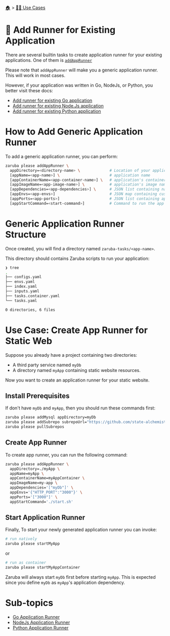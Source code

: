 <!--startTocHeader-->
[🏠](../../README.md) > [👷🏽 Use Cases](../README.md)
# 🏃 Add Runner for Existing Application
<!--endTocHeader-->


There are several builtin tasks to create application runner for your existing applications. One of them is [`addAppRunner`](../../core-tasks/addAppRunner.md)

Please note that `addAppRunner` will make you a generic application runner. This will work in most cases.

However, if your application was written in Go, NodeJs, or Python, you better visit these docs:
* [Add runner for existing Go application](./go-application-runner.md)
* [Add runner for existing Node.Js application](./node-js-application-runner.md)
* [Add runner for existing Python application](./python-application-runner.md)


# How to Add Generic Application Runner

To add a generic application runner, you can perform:

```bash
zaruba please addAppRunner \
  appDirectory=<directory-name> \             # Location of your application. Must be provided
  [appName=<app-name>] \                      # application name
  [appContainerName=<app-container-name>] \   # application's container name
  [appImageName=<app-image-name>] \           # application's image name
  [appDependencies=<app-dependencies>] \      # JSON list containing names of other applications
  [appEnvs=<app-envs>]                        # JSON map containing custom environments
  [appPorts=<app-ports>]                      # JSON list containing application's ports
  [appStartCommand=<start-command>]           # Command to run the app
```


# Generic Application Runner Structure

Once created, you will find a directory named `zaruba-tasks/<app-name>`.

This directory should contains Zaruba scripts to run your application:

```bash
❯ tree
.
├── configs.yaml
├── envs.yaml
├── index.yaml
├── inputs.yaml
├── tasks.container.yaml
└── tasks.yaml

0 directories, 6 files
```

# Use Case: Create App Runner for Static Web

Suppose you already have a project containing two directories:

* A third party service named `myDb`
* A directory named `myApp` containing static website resources.

Now you want to create an application runner for your static website.

## Install Prerequisites

If don't have `myDb` and `myApp`, then you should run these commands first:

```bash
zaruba please addMysql appDirectory=myDb
zaruba please addSubrepo subrepoUrl="https://github.com/state-alchemists/fibonacci-clock" subrepoPrefix="myApp" 
zaruba please pullSubrepos
```

## Create App Runner

To create app runner, you can run the following command:

```bash
zaruba please addAppRunner \
  appDirectory=./myApp \
  appName=myApp \
  appContainerName=myAppContainer \
  appImageName=my-app \
  appDependencies='["myDb"]' \
  appEnvs='{"HTTP_PORT":"3000"}' \
  appPorts='["3000"]' \
  appStartCommand='./start.sh'
```


## Start Application Runner

Finally, To start your newly generated application runner you can invoke: 

```bash
# run natively
zaruba please startMyApp
```

or

```bash
# run as container
zaruba please startMyAppContainer
```

Zaruba will always start `myDb` first before starting `myApp`. This is expected since you define `myDb` as `myApp`'s application dependency.


<!--startTocSubTopic-->
# Sub-topics
* [Go Application Runner](go-application-runner.md)
* [NodeJs Application Runner](node-js-application-runner.md)
* [Python Application Runner](python-application-runner.md)
<!--endTocSubTopic-->